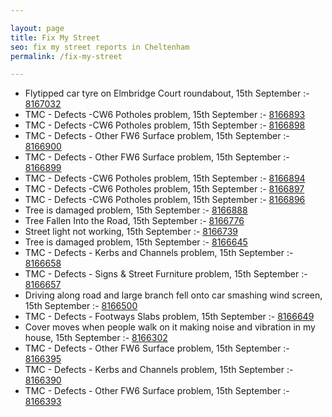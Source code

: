 ```yaml
---

layout: page
title: Fix My Street
seo: fix my street reports in Cheltenham
permalink: /fix-my-street

---
```


<!-- fix_marker starts -->

- Flytipped car tyre on Elmbridge Court roundabout, 15th September :- [8167032](https://www.fixmystreet.com/report/8167032)
- TMC - Defects -CW6 Potholes  problem, 15th September :- [8166893](https://www.fixmystreet.com/report/8166893)
- TMC - Defects -CW6 Potholes  problem, 15th September :- [8166898](https://www.fixmystreet.com/report/8166898)
- TMC - Defects - Other FW6  Surface problem, 15th September :- [8166900](https://www.fixmystreet.com/report/8166900)
- TMC - Defects - Other FW6  Surface problem, 15th September :- [8166899](https://www.fixmystreet.com/report/8166899)
- TMC - Defects -CW6 Potholes  problem, 15th September :- [8166894](https://www.fixmystreet.com/report/8166894)
- TMC - Defects -CW6 Potholes  problem, 15th September :- [8166897](https://www.fixmystreet.com/report/8166897)
- TMC - Defects -CW6 Potholes  problem, 15th September :- [8166896](https://www.fixmystreet.com/report/8166896)
- Tree is damaged problem, 15th September :- [8166888](https://www.fixmystreet.com/report/8166888)
- Tree Fallen Into the Road, 15th September :- [8166776](https://www.fixmystreet.com/report/8166776)
- Street light not working, 15th September :- [8166739](https://www.fixmystreet.com/report/8166739)
- Tree is damaged problem, 15th September :- [8166645](https://www.fixmystreet.com/report/8166645)
- TMC - Defects - Kerbs and Channels problem, 15th September :- [8166658](https://www.fixmystreet.com/report/8166658)
- TMC - Defects - Signs & Street Furniture problem, 15th September :- [8166657](https://www.fixmystreet.com/report/8166657)
- Driving along road and large branch fell onto car smashing wind screen, 15th September :- [8166500](https://www.fixmystreet.com/report/8166500)
- TMC - Defects - Footways Slabs problem, 15th September :- [8166649](https://www.fixmystreet.com/report/8166649)
- Cover moves when people walk on it making noise and vibration in my house, 15th September :- [8166302](https://www.fixmystreet.com/report/8166302)
- TMC - Defects - Other FW6  Surface problem, 15th September :- [8166395](https://www.fixmystreet.com/report/8166395)
- TMC - Defects - Kerbs and Channels problem, 15th September :- [8166390](https://www.fixmystreet.com/report/8166390)
- TMC - Defects - Other FW6  Surface problem, 15th September :- [8166393](https://www.fixmystreet.com/report/8166393)

<!-- fix_marker ends -->